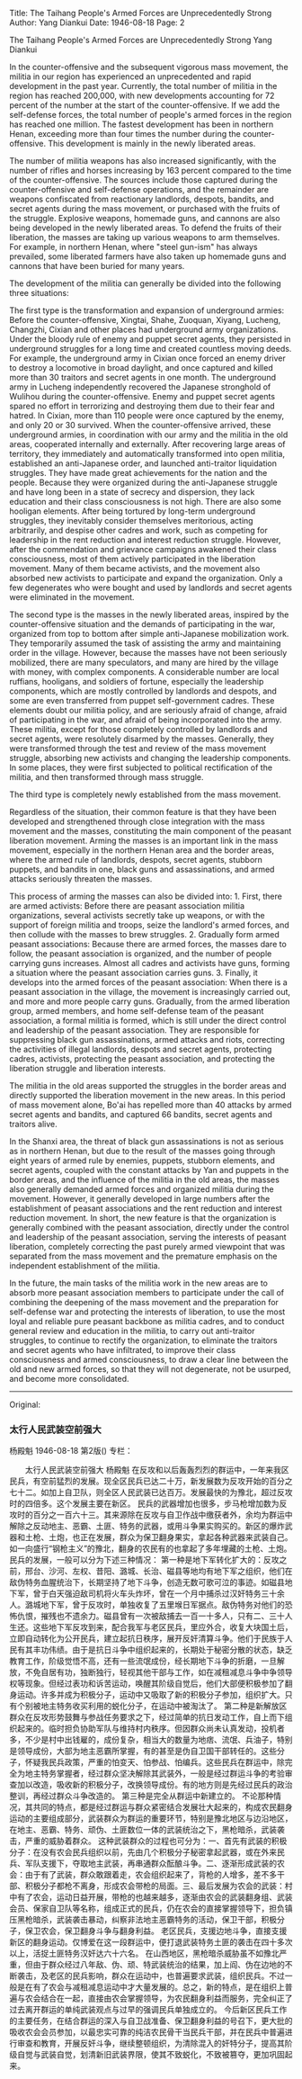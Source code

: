 Title: The Taihang People's Armed Forces are Unprecedentedly Strong
Author: Yang Diankui
Date: 1946-08-18
Page: 2

The Taihang People's Armed Forces are Unprecedentedly Strong
	Yang Diankui

In the counter-offensive and the subsequent vigorous mass movement, the militia in our region has experienced an unprecedented and rapid development in the past year. Currently, the total number of militia in the region has reached 200,000, with new developments accounting for 72 percent of the number at the start of the counter-offensive. If we add the self-defense forces, the total number of people's armed forces in the region has reached one million. The fastest development has been in northern Henan, exceeding more than four times the number during the counter-offensive. This development is mainly in the newly liberated areas.

The number of militia weapons has also increased significantly, with the number of rifles and horses increasing by 163 percent compared to the time of the counter-offensive. The sources include those captured during the counter-offensive and self-defense operations, and the remainder are weapons confiscated from reactionary landlords, despots, bandits, and secret agents during the mass movement, or purchased with the fruits of the struggle. Explosive weapons, homemade guns, and cannons are also being developed in the newly liberated areas. To defend the fruits of their liberation, the masses are taking up various weapons to arm themselves. For example, in northern Henan, where "steel gun-ism" has always prevailed, some liberated farmers have also taken up homemade guns and cannons that have been buried for many years.

The development of the militia can generally be divided into the following three situations:

The first type is the transformation and expansion of underground armies: Before the counter-offensive, Xingtai, Shahe, Zuoquan, Xiyang, Lucheng, Changzhi, Cixian and other places had underground army organizations. Under the bloody rule of enemy and puppet secret agents, they persisted in underground struggles for a long time and created countless moving deeds. For example, the underground army in Cixian once forced an enemy driver to destroy a locomotive in broad daylight, and once captured and killed more than 30 traitors and secret agents in one month. The underground army in Lucheng independently recovered the Japanese stronghold of Wulihou during the counter-offensive. Enemy and puppet secret agents spared no effort in terrorizing and destroying them due to their fear and hatred. In Cixian, more than 110 people were once captured by the enemy, and only 20 or 30 survived. When the counter-offensive arrived, these underground armies, in coordination with our army and the militia in the old areas, cooperated internally and externally. After recovering large areas of territory, they immediately and automatically transformed into open militia, established an anti-Japanese order, and launched anti-traitor liquidation struggles. They have made great achievements for the nation and the people. Because they were organized during the anti-Japanese struggle and have long been in a state of secrecy and dispersion, they lack education and their class consciousness is not high. There are also some hooligan elements. After being tortured by long-term underground struggles, they inevitably consider themselves meritorious, acting arbitrarily, and despise other cadres and work, such as competing for leadership in the rent reduction and interest reduction struggle. However, after the commendation and grievance campaigns awakened their class consciousness, most of them actively participated in the liberation movement. Many of them became activists, and the movement also absorbed new activists to participate and expand the organization. Only a few degenerates who were bought and used by landlords and secret agents were eliminated in the movement.

The second type is the masses in the newly liberated areas, inspired by the counter-offensive situation and the demands of participating in the war, organized from top to bottom after simple anti-Japanese mobilization work. They temporarily assumed the task of assisting the army and maintaining order in the village. However, because the masses have not been seriously mobilized, there are many speculators, and many are hired by the village with money, with complex components. A considerable number are local ruffians, hooligans, and soldiers of fortune, especially the leadership components, which are mostly controlled by landlords and despots, and some are even transferred from puppet self-government cadres. These elements doubt our militia policy, and are seriously afraid of change, afraid of participating in the war, and afraid of being incorporated into the army. These militia, except for those completely controlled by landlords and secret agents, were resolutely disarmed by the masses. Generally, they were transformed through the test and review of the mass movement struggle, absorbing new activists and changing the leadership components. In some places, they were first subjected to political rectification of the militia, and then transformed through mass struggle.

The third type is completely newly established from the mass movement.

Regardless of the situation, their common feature is that they have been developed and strengthened through close integration with the mass movement and the masses, constituting the main component of the peasant liberation movement. Arming the masses is an important link in the mass movement, especially in the northern Henan area and the border areas, where the armed rule of landlords, despots, secret agents, stubborn puppets, and bandits in one, black guns and assassinations, and armed attacks seriously threaten the masses.

This process of arming the masses can also be divided into: 1. First, there are armed activists: Before there are peasant association militia organizations, several activists secretly take up weapons, or with the support of foreign militia and troops, seize the landlord's armed forces, and then collude with the masses to brew struggles. 2. Gradually form armed peasant associations: Because there are armed forces, the masses dare to follow, the peasant association is organized, and the number of people carrying guns increases. Almost all cadres and activists have guns, forming a situation where the peasant association carries guns. 3. Finally, it develops into the armed forces of the peasant association: When there is a peasant association in the village, the movement is increasingly carried out, and more and more people carry guns. Gradually, from the armed liberation group, armed members, and home self-defense team of the peasant association, a formal militia is formed, which is still under the direct control and leadership of the peasant association. They are responsible for suppressing black gun assassinations, armed attacks and riots, correcting the activities of illegal landlords, despots and secret agents, protecting cadres, activists, protecting the peasant association, and protecting the liberation struggle and liberation interests.

The militia in the old areas supported the struggles in the border areas and directly supported the liberation movement in the new areas. In this period of mass movement alone, Bo'ai has repelled more than 40 attacks by armed secret agents and bandits, and captured 66 bandits, secret agents and traitors alive.

In the Shanxi area, the threat of black gun assassinations is not as serious as in northern Henan, but due to the result of the masses going through eight years of armed rule by enemies, puppets, stubborn elements, and secret agents, coupled with the constant attacks by Yan and puppets in the border areas, and the influence of the militia in the old areas, the masses also generally demanded armed forces and organized militia during the movement. However, it generally developed in large numbers after the establishment of peasant associations and the rent reduction and interest reduction movement. In short, the new feature is that the organization is generally combined with the peasant association, directly under the control and leadership of the peasant association, serving the interests of peasant liberation, completely correcting the past purely armed viewpoint that was separated from the mass movement and the premature emphasis on the independent establishment of the militia.

In the future, the main tasks of the militia work in the new areas are to absorb more peasant association members to participate under the call of combining the deepening of the mass movement and the preparation for self-defense war and protecting the interests of liberation, to use the most loyal and reliable pure peasant backbone as militia cadres, and to conduct general review and education in the militia, to carry out anti-traitor struggles, to continue to rectify the organization, to eliminate the traitors and secret agents who have infiltrated, to improve their class consciousness and armed consciousness, to draw a clear line between the old and new armed forces, so that they will not degenerate, not be usurped, and become more consolidated.



<hr /> 

Original: 


### 太行人民武装空前强大
杨殿魁
1946-08-18
第2版()
专栏：

　　太行人民武装空前强大
    杨殿魁
    在反攻和以后轰轰烈烈的群运中，一年来我区民兵，有空前猛烈的发展。现全区民兵已达二十万，新发展数为反攻开始的百分之七十二。如加上自卫队，则全区人民武装已达百万。发展最快的为豫北，超过反攻时的四倍多。这个发展主要在新区。
    民兵的武器增加也很多，步马枪增加数为反攻时的百分之一百六十三。其来源除在反攻与自卫作战中缴获者外，余均为群运中解除之反动地主、恶霸、土匪、特务的武器，或用斗争果实购买的。新区的爆炸武器和土枪、土炮，也正在发展，群众为保卫翻身果实，拿起各种武器来武装自己。如一向盛行“钢枪主义”的豫北，翻身的农民有的也拿起了多年埋藏的土枪、土炮。
    民兵的发展，一般可以分为下述三种情况：
    第一种是地下军转化扩大的：反攻之前，邢台、沙河、左权、昔阳、潞城、长治、磁县等地均有地下军之组织，他们在敌伪特务血腥统治下，长期坚持了地下斗争，创造无数可歌可泣的事迹。如磁县地下军，曾于白天强迫敌司机将火车头炸坏，曾在一个月中捕杀过汉奸特务三十余人。潞城地下军，曾于反攻时，单独收复了五里堠日军据点。敌伪特务对他们的恐怖仇恨，摧残也不遗余力。磁县曾有一次被敌捕去一百一十多人，只有二、三十人生还。这些地下军反攻到来，配合我军与老区民兵，里应外合，收复大块国土后，立即自动转化为公开民兵，建立起抗日秩序，展开反奸清算斗争。他们于民族于人民有其丰功伟绩。由于是抗日斗争中组织起来的，长期处于秘密分散的状态，缺乏教育工作，阶级觉悟不高，还有一些流氓成份，经长期地下斗争的折磨，一旦解放，不免自居有功，独断独行，轻视其他干部与工作，如在减租减息斗争中争领导权等现象。但经过表功和诉苦运动，唤醒其阶级自觉后，他们大部便积极参加了翻身运动。许多并成为积极分子，运动中又吸取了新的积极分子参加，组织扩大。只有个别被地主特务收买利用的蜕化分子，在运动中被淘汰了。
    第二种是新解放区群众在反攻形势鼓舞与参战任务要求之下，经过简单的抗日发动工作，自上而下组织起来的。临时担负协助军队与维持村内秩序。但因群众尚未认真发动，投机者多，不少是村中出钱雇的，成份复杂，相当大的数量为地痞、流氓、兵油子，特别是领导成份，大部为地主恶霸所掌握，有的甚至是伪自卫国干部转任的。这些分子，怀疑我民兵政策，严重的怕变天、怕参战、怕编兵。这些民兵在群运中，除完全为地主特务掌握者，经过群众坚决解除其武装外，一般是经过群运斗争的考验审查加以改造，吸收新的积极分子，改换领导成份。有的地方则是先经过民兵的政治整训，再经过群众斗争改造的。
    第三种是完全从群运中新建立的。
    不论那种情况，其共同的特点，都是经过群运与群众紧密结合发展壮大起来的，构成农民翻身运动的主要组成部分，武装群众为群运的重要环节，特别是豫北地区与边沿地区，在地主、恶霸、特务、顽伪、土匪数位一体的武装统治之下，黑枪暗杀，武装袭击，严重的威胁着群众。
    这种武装群众的过程也可分为：一、首先有武装的积极分子：在没有农会民兵组织以前，先由几个积极分子秘密拿起武器，或在外来民兵、军队支援下，夺取地主武装，再串通群众酝酿斗争。二、逐渐形成武装的农会：由于有了武装，群众敢跟着走，农会组织起来了，背枪的人增多，差不多干部、积极分子都枪不离身，形成农会带枪的局面。三、最后发展为农会的武装：村中有了农会，运动日益开展，带枪的也越来越多，逐渐由农会的武装翻身组、武装会员、保家自卫队等名称，组成正式的民兵，仍在农会的直接掌握领导下，担负镇压黑枪暗杀，武装袭击暴动，纠察非法地主恶霸特务的活动，保卫干部，积极分子，保卫农会，保卫翻身斗争与翻身利益。
    老区民兵，支援边地斗争，直接支援新区的翻身运动。仅博爱在这一段群运中，便打退武装特务土匪的袭击在四十多次以上，活捉土匪特务汉奸达六十六名。
    在山西地区，黑枪暗杀威胁虽不如豫北严重，但由于群众经过八年敌、伪、顽、特武装统治的结果，加上阎、伪在边地的不断袭击，及老区的民兵影响，群众在运动中，也普遍要求武装，组织民兵。不过一般是在有了农会与减租减息运动中才大量发展的。总之，新的特点，是在组织上普遍与农会结合在一起，直接由农会掌握领导，为农民翻身利益而服务，完全纠正了过去离开群运的单纯武装观点与过早的强调民兵单独成立的。
    今后新区民兵工作的主要任务，在结合群运的深入与自卫战准备、保卫翻身利益的号召下，更大批的吸收农会会员参加，以最忠实可靠的纯洁农民骨干当民兵干部，并在民兵中普遍进行审查和教育，开展反奸斗争，继续整顿组织，为清除混入的奸特分子，提高其阶级自觉与武装自觉，划清新旧武装界限，使其不致蜕化，不致被篡夺，更加巩固起来。
